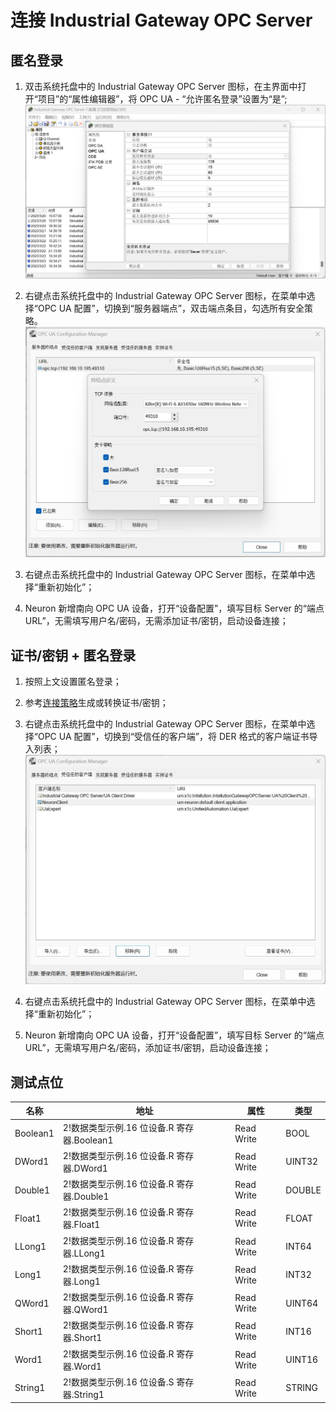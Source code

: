 # 连接 Industrial Gateway OPC Server

## 匿名登录

1. 双击系统托盘中的 Industrial Gateway OPC Server 图标，在主界面中打开“项目”的“属性编辑器”，将 OPC UA - “允许匿名登录”设置为“是”;
![](./assets/igs-1.jpg)

2. 右键点击系统托盘中的 Industrial Gateway OPC Server 图标，在菜单中选择“OPC UA 配置”，切换到“服务器端点”，双击端点条目，勾选所有安全策略。
![](./assets/igs-2.jpg)

3. 右键点击系统托盘中的 Industrial Gateway OPC Server 图标，在菜单中选择“重新初始化”；

4. Neuron 新增南向 OPC UA 设备，打开“设备配置”，填写目标 Server 的“端点 URL”，无需填写用户名/密码，无需添加证书/密钥，启动设备连接；

## 证书/密钥 + 匿名登录

1. 按照上文设置匿名登录；

2. 参考[连接策略](./policy.md)生成或转换证书/密钥；

3. 右键点击系统托盘中的 Industrial Gateway OPC Server 图标，在菜单中选择“OPC UA 配置”，切换到“受信任的客户端”，将 DER 格式的客户端证书导入列表；
![](./assets/igs-3.jpg)

4. 右键点击系统托盘中的 Industrial Gateway OPC Server 图标，在菜单中选择“重新初始化”；

5. Neuron 新增南向 OPC UA 设备，打开“设备配置”，填写目标 Server 的“端点 URL”，无需填写用户名/密码，添加证书/密钥，启动设备连接；

## 测试点位

| 名称     | 地址                                       | 属性       | 类型   |
| -------- | ------------------------------------------ | ---------- | ------ |
| Boolean1 | 2!数据类型示例.16 位设备.R 寄存器.Boolean1 | Read Write | BOOL   |
| DWord1   | 2!数据类型示例.16 位设备.R 寄存器.DWord1   | Read Write | UINT32 |
| Double1  | 2!数据类型示例.16 位设备.R 寄存器.Double1  | Read Write | DOUBLE |
| Float1   | 2!数据类型示例.16 位设备.R 寄存器.Float1   | Read Write | FLOAT  |
| LLong1   | 2!数据类型示例.16 位设备.R 寄存器.LLong1   | Read Write | INT64  |
| Long1    | 2!数据类型示例.16 位设备.R 寄存器.Long1    | Read Write | INT32  |
| QWord1   | 2!数据类型示例.16 位设备.R 寄存器.QWord1   | Read Write | UINT64 |
| Short1   | 2!数据类型示例.16 位设备.R 寄存器.Short1   | Read Write | INT16  |
| Word1    | 2!数据类型示例.16 位设备.R 寄存器.Word1    | Read Write | UINT16 |
| String1  | 2!数据类型示例.16 位设备.S 寄存器.String1  | Read Write | STRING |

